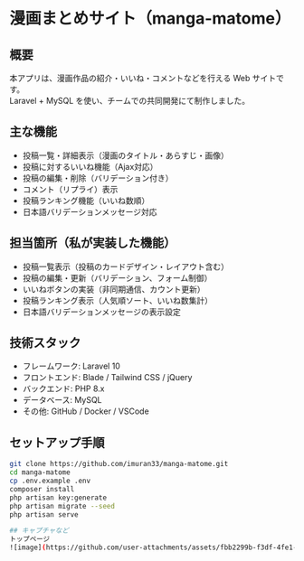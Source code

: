 # 漫画まとめサイト（manga-matome）

## 概要

本アプリは、漫画作品の紹介・いいね・コメントなどを行える Web サイトです。  
Laravel + MySQL を使い、チームでの共同開発にて制作しました。

## 主な機能

- 投稿一覧・詳細表示（漫画のタイトル・あらすじ・画像）
- 投稿に対するいいね機能（Ajax対応）
- 投稿の編集・削除（バリデーション付き）
- コメント（リプライ）表示
- 投稿ランキング機能（いいね数順）
- 日本語バリデーションメッセージ対応

## 担当箇所（私が実装した機能）

- 投稿一覧表示（投稿のカードデザイン・レイアウト含む）
- 投稿の編集・更新（バリデーション、フォーム制御）
- いいねボタンの実装（非同期通信、カウント更新）
- 投稿ランキング表示（人気順ソート、いいね数集計）
- 日本語バリデーションメッセージの表示設定

## 技術スタック

- フレームワーク: Laravel 10
- フロントエンド: Blade / Tailwind CSS / jQuery
- バックエンド: PHP 8.x
- データベース: MySQL
- その他: GitHub / Docker / VSCode

## セットアップ手順

```bash
git clone https://github.com/imuran33/manga-matome.git
cd manga-matome
cp .env.example .env
composer install
php artisan key:generate
php artisan migrate --seed
php artisan serve

## キャプチャなど
トップページ
![image](https://github.com/user-attachments/assets/fbb2299b-f3df-4fe1-bb46-e5fbbea76737)

